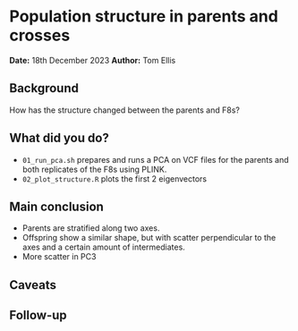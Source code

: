 # Population structure in parents and crosses

**Date:** 18th December 2023
**Author:** Tom Ellis

## Background

How has the structure changed between the parents and F8s?

## What did you do?

- `01_run_pca.sh` prepares and runs a PCA on VCF files for the parents and both 
    replicates of the F8s using PLINK.
- `02_plot_structure.R` plots the first 2 eigenvectors

## Main conclusion

- Parents are stratified along two axes.
- Offspring show a similar shape, but with scatter perpendicular to the axes and
    a certain amount of intermediates.
- More scatter in PC3

## Caveats

## Follow-up
